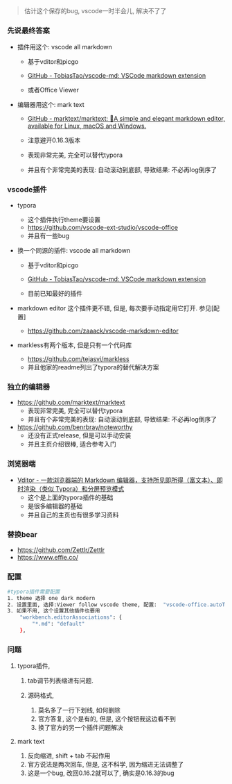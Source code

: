 > 估计这个保存的bug, vscode一时半会儿, 解决不了了

### 先说最终答案

- 插件用这个: vscode all markdown
  
  - 基于vditor和picgo
  
  - [GitHub - TobiasTao/vscode-md: VSCode markdown extension](https://github.com/TobiasTao/vscode-md)
  
  - 或者Office Viewer

- 编辑器用这个:  mark text
  
  - [GitHub - marktext/marktext: 📝A simple and elegant markdown editor, available for Linux, macOS and Windows.](https://github.com/marktext/marktext)
  
  - 注意避开0.16.3版本
  
  - 表现非常完美, 完全可以替代typora
  
  - 并且有个非常完美的表现: 自动滚动到底部, 导致结果: 不必再log倒序了

### vscode插件

- typora
  
  - 这个插件执行theme要设置
  - https://github.com/vscode-ext-studio/vscode-office
  - 并且有一些bug

- 换一个同源的插件:  vscode all markdown
  
  - 基于vditor和picgo
  
  - [GitHub - TobiasTao/vscode-md: VSCode markdown extension](https://github.com/TobiasTao/vscode-md)
  
  - 目前已知最好的插件

- markdown editor 这个插件更不错, 但是, 每次要手动指定用它打开. 参见[配置]
  
  - https://github.com/zaaack/vscode-markdown-editor

- markless有两个版本, 但是只有一个代码库
  
  - https://github.com/tejasvi/markless
  - 并且他家的readme列出了typora的替代解决方案

### 独立的编辑器

- https://github.com/marktext/marktext
  - 表现非常完美, 完全可以替代typora
  - 并且有个非常完美的表现: 自动滚动到底部, 导致结果: 不必再log倒序了
- https://github.com/benrbray/noteworthy
  - 还没有正式release, 但是可以手动安装
  - 并且主页介绍很棒, 适合参考入门

### 浏览器端

- [Vditor - 一款浏览器端的 Markdown 编辑器，支持所见即所得（富文本）、即时渲染（类似 Typora）和分屏预览模式](https://b3log.org/vditor/)
  - 这个是上面的typora插件的基础
  - 是很多编辑器的基础
  - 并且自己的主页也有很多学习资料

### 替换bear

- https://github.com/Zettlr/Zettlr
- https://www.effie.co/

### 配置

```sh
#typora插件需要配置
1. theme 选择 one dark modern
2. 设置里面, 选择:Viewer follow vscode theme, 配置:  "vscode-office.autoTheme": true
3. 如果不用, 这个设置其他插件也要用
    "workbench.editorAssociations": {
        "*.md": "default"
    },
```

### 问题

1. typora插件, 
   
   1. tab调节列表缩进有问题. 
   
   2. 源码格式, 
      
      1. 莫名多了一行下划线, 如何删除
      2. 官方答复, 这个是有的, 但是, 这个按钮我这边看不到
      3. 换了官方的另一个插件问题解决

2. mark text 
   
   1. 反向缩进, shift + tab 不起作用
   2. 官方说法是两次回车, 但是, 这不科学, 因为缩进无法调整了
   3. 这是一个bug, 改回0.16.2就可以了, 确实是0.16.3的bug
